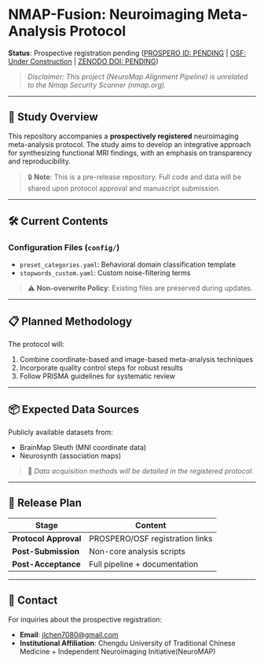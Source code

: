 # NMAP-Fusion: Neuroimaging Meta-Analysis Protocol  
**Status**: Prospective registration pending ([PROSPERO ID: PENDING]() | [OSF: Under Construction](https://osf.io/p7cjd/) | [ZENODO DOI: PENDING]())
> *Disclaimer: This project (NeuroMap Alignment Pipeline) is unrelated to the Nmap Security Scanner (nmap.org).*

---

## 📜 Study Overview  
This repository accompanies a **prospectively registered** neuroimaging meta-analysis protocol. The study aims to develop an integrative approach for synthesizing functional MRI findings, with an emphasis on transparency and reproducibility.  

> 🔒 **Note**: This is a pre-release repository. Full code and data will be shared upon protocol approval and manuscript submission.  

---

## 🛠️ Current Contents  
### Configuration Files (`config/`)  
- `preset_categories.yaml`: Behavioral domain classification template  
- `stopwords_custom.yaml`: Custom noise-filtering terms  

> ⚠️ **Non-overwrite Policy**: Existing files are preserved during updates.  

---

## 📋 Planned Methodology  
The protocol will:  
1. Combine coordinate-based and image-based meta-analysis techniques  
2. Incorporate quality control steps for robust results  
3. Follow PRISMA guidelines for systematic review  

---

## 📦 Expected Data Sources  
Publicly available datasets from:  
- BrainMap Sleuth (MNI coordinate data)  
- Neurosynth (association maps)  

> 📌 *Data acquisition methods will be detailed in the registered protocol.*  

---

## 📅 Release Plan  
| Stage               | Content                           |  
|---------------------|-----------------------------------|  
| **Protocol Approval** | PROSPERO/OSF registration links  |  
| **Post-Submission**  | Non-core analysis scripts        |  
| **Post-Acceptance**  | Full pipeline + documentation    |  

---

## 📧 Contact  
For inquiries about the prospective registration:  
- **Email**: jlchen7080@gmail.com  
- **Institutional Affiliation**: Chengdu University of Traditional Chinese Medicine + Independent Neuroimaging Initiative(NeuroMAP)
